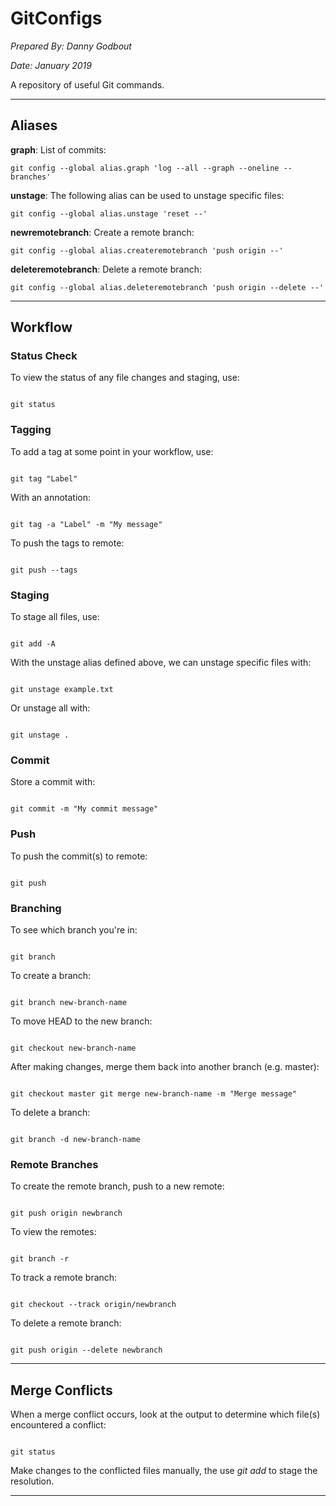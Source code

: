 # GitConfigs

_Prepared By: Danny Godbout_

_Date: January 2019_

A repository of useful Git commands.

--------------------------------------------------------------------------------

## Aliases

**graph**: List of commits:

```
git config --global alias.graph 'log --all --graph --oneline --branches'
```

**unstage**: The following alias can be used to unstage specific files:

```
git config --global alias.unstage 'reset --'
```

**newremotebranch**: Create a remote branch:

```
git config --global alias.createremotebranch 'push origin --'
```

**deleteremotebranch**: Delete a remote branch:

```
git config --global alias.deleteremotebranch 'push origin --delete --'
```

--------------------------------------------------------------------------------

## Workflow

### Status Check

To view the status of any file changes and staging, use:

```

git status
```

### Tagging

To add a tag at some point in your workflow, use:

```

git tag "Label"
```

With an annotation:

```

git tag -a "Label" -m "My message"
```

To push the tags to remote:

```

git push --tags
```

### Staging

To stage all files, use:

```

git add -A
```

With the unstage alias defined above, we can unstage specific files with:

```

git unstage example.txt
```

Or unstage all with:

```

git unstage .
```

### Commit

Store a commit with:

```

git commit -m "My commit message"
```

### Push

To push the commit(s) to remote:

```

git push
```

### Branching

To see which branch you're in:

```

git branch
```

To create a branch:

```

git branch new-branch-name
```

To move HEAD to the new branch:

```

git checkout new-branch-name
```

After making changes, merge them back into another branch (e.g. master):

```

git checkout master git merge new-branch-name -m "Merge message"
```

To delete a branch:

```

git branch -d new-branch-name
```

### Remote Branches

To create the remote branch, push to a new remote:

```

git push origin newbranch
```

To view the remotes:

```

git branch -r
```

To track a remote branch:

```

git checkout --track origin/newbranch
```

To delete a remote branch:

```

git push origin --delete newbranch
```

--------------------------------------------------------------------------------

## Merge Conflicts

When a merge conflict occurs, look at the output to determine which file(s) encountered a conflict:

```

git status
```

Make changes to the conflicted files manually, the use _git add_ to stage the resolution.

--------------------------------------------------------------------------------
